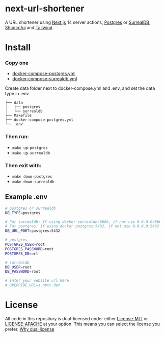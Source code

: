 # next-url-shortener
A URL shortener using [Next.js](https://nextjs.org/) 14 server actions, [Postgres](https://www.postgresql.org/) or [SurrealDB](https://surrealdb.com/), [Shadcn/ui](http://ui.shadcn.com/) and [Tailwind](https://tailwindcss.com/).

# Install
### Copy one
- [docker-compose-postgres.yml](./docker-compose-postgres.yml)
- [docker-compose-surrealdb.yml](./docker-compose-surrealdb.yml)

Create data folder next to docker-compose.yml and .env, and set the data type in .env
```
├── data
│	├── postgres
│   └── surrealdb
├── Makefile
├── docker-compose-postgres.yml
└── .env
```
### Then run:
- `make up-postgres`
- `make up-surrealdb`

### Then exit with:
- `make down-postgres`
- `make down-surrealdb`

## Example .env
```bash
# postgres or surrealdb
DB_TYPE=postgres

# For surrealdb: If using docker surrealdb:8000, if not use 0.0.0.0:8000
# For postgres: If using docker postgres:5432, if not use 0.0.0.0:5432
DB_URL_PORT=postgres:5432

# postgres
POSTGRES_USER=root
POSTGRES_PASSWORD=root
POSTGRES_DB=url

# surrealdb
DB_USER=root
DB_PASSWORD=root

# Enter your website url here
# OVERRIDE_URL=s.nexv.dev
```

# License
All code in this repository is dual-licensed under either [License-MIT](./LICENSE-MIT) or [LICENSE-APACHE](./LICENSE-Apache) at your option. This means you can select the license you prefer. [Why dual license](https://github.com/bevyengine/bevy/issues/2373)
